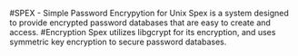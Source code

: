 #SPEX - Simple Password Encrypytion for Unix
Spex is a system designed to provide encrypted password databases that 
are easy to create and access.
#Encryption
Spex utilizes libgcrypt for its encryption, and uses symmetric key 
encryption to secure password databases.
